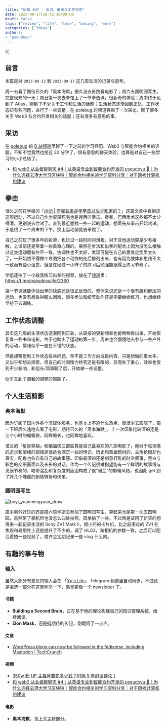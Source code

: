 ```yaml
---
title: "周报 #47 - 采访、拳击与工作状态"
date: 2023-09-17T18:42:36+08:00
draft: false
tags: ["review", "life", "love", "boxing", "work"]
categories: ["Ideas"]
authors:
- "pseudoyu"
---
```


{{<audio src="audios/tenderness.mp3" caption="《温柔 - 五月天》" >}}

## 前言

本篇是对 `2023-09-13` 到 `2023-09-17` 这几周生活的记录与思考。

周一去看了期待已久的「奥本海默」很久没去影院看电影了；周六去圆明园写生，完整现充的一天；周日第一次去拳馆上了一节拳击课，很新奇的体验；周中终于见到了 Atlas，聊到了不少关于工作和生活的话题；生活状态逐渐回到正轨，工作状态却有些问题，进行了一些调整；在 polebug 的频道客串了一次采访，聊了很多关于 Web3 与合约开发相关的话题；还有很多有意思的事。

## 采访

在 [polebug](https://twitter.com/polebug) 的 [B 站频道](https://space.bilibili.com/58078997)里聊了一下之前的学习经历、Web3 与智能合约相关的话题，不知不觉竟然也接近 30 分钟了，很有意思的聊天体验，也算是对自己一些学习的小小总结了。

- [和 web3 从业者聊聊天 #4｜从英语专业到智能合约开发的 pseudoyu 🐙｜为什么选择去港大学习区块链｜智能合约相关的学习资料分享｜对于跨考计算机的建议](https://www.bilibili.com/video/BV1wV411N7eQ)

## 拳击

很久之前在学姐的「[运动 | 有哪些事是学拳击以后才知道的？](https://www.boyilu.com/boxing-beginner)」这篇文章中看到这这项运动，不过自己作为资深死宅也是连西洋拳击、泰拳、巴西柔术这些都不太分得清，更别说去尝试了。直到最近想找一些一起的运动，想着先从拳击开始试试。于是约了一个周末的下午，换上运动装就去拳馆了。

自己之前玩了很多年的轮滑，也玩过一段时间的滑板，对于其他运动算是少有接触，上课前还是带着一些畏难心理的。果然在步法和出拳的配合上因为没怎么接触过这类运动而有些不一致，协调性也不太好，发现可能在自己的思维定势里太久了，一开始恨不得做个导图把各个动作的先后排列出来，也有因为肢体和思维不太一致而有些小沮丧，但是在经过一小阵子的练习后勉强能跟得上练习节奏了。

学姐还拍了一小段我练习出拳的视频，放在了[频道](https://t.me/pseudoyulife/)里：<https://t.me/pseudoyulife/2360>

第一节课就能体验出拳的快感还是很正反馈的，整体来说还是一个很有趣和解压的运动，也没有想象得那么困难，很多步法和细节动作还是需要继续练习，也想继续坚持下去训练。

## 工作状态调整

其实这几周的生活状态逐渐回到正轨，从周报的更新频率也能稍稍看出来，开始恢复看一些书和电影，终于也踏出了运动的第一步，周末也会慢慢地去参与一些户外的活动，情绪似乎一直在不错的状态。

但是却察觉到工作状态有些问题，倒不是工作方向或是内容，只是想做的事太多，又似乎都想去探索，但自己的时间精力终究还是有限的，反而失了重心，效率也受到不少影响，和组长/同事聊了后，开始做一些调整。

似乎又到了自我的调整的周期了。

## 个人生活剪影

### 奥本海默

因为订阅了国内外各个流媒体服务，也基本上不追什么热点，就很少去影院了，周一下班后久违地去看了电影，期待已久的「奥本海默」。上一次印象比较深的还是三个小时的蝙蝠侠，同样地长，也同样地喜欢。

诺兰的「星际穿越」和蝙蝠侠三部曲算是自己最喜欢的几部电影了，他对于临场感的追求和情绪的把控是很适合深沉一些的传记、历史和英雄题材的，主角抢眼却也真实，配角也各自有自己的故事感。印象最深的还是刻意打乱的时空叙事，黑白与彩色的交织画面以及长长的对话。作为一个传记很难指望能有一个鲜明的故事线与发展节奏的，略带混乱和复杂度的画面构成了很“诺兰”的剪辑风格，也因此 get 到了好几个埋藏的剧情转折和伏笔。

### 圆明园写生

![boyi_yuanmingyuan_draw](https://image.pseudoyu.com/images/boyi_yuanmingyuan_draw.jpg)

周末另外好玩的还是周六陪学姐去参加了圆明园写生，算起来也是第一次去圆明园，虽然带了相机但也没怎么四处拍照，简单拍了一些，不过倒是试用了新买的想用来一起记录生活的 Sony ZV1 Mark II，很小巧的卡片机，比之前用过的 ZV1 在焦段和易用性上还是提升了不少的，调了 HLG3，和相机的参数一致，之后可以配合着拍一些视频了，或许会定期记录一些 vlog 什么的。

## 有趣的事与物

### 输入

虽然大部分有意思的输入会在 「[Yu's Life](https://t.me/pseudoyulife)」 Telegram 频道里自动同步，不过还是挑选一部分在这里列举一下，感觉更像一个 newsletter 了。

#### 书籍

- **Building a Second Brain**，正在基于他的理论构建自己的知识管理系统，继续阅读。
- **Elon Mask**，还是挺期待的传记，刚翻阅了一点点。

#### 文章

- [WordPress blogs can now be followed in the fediverse, including Mastodon | TechCrunch](https://techcrunch.com/2023/09/14/wordpress-blogs-can-now-be-followed-in-the-fediverse-including-mastodon/)

#### 视频

- [350w 粉 UP 主每月要花多少钱？时隔 5 年的读评论！](https://www.bilibili.com/video/BV1wj411y7pq)
- [和 web3 从业者聊聊天 #4｜从英语专业到智能合约开发的 pseudoyu 🐙｜为什么选择去港大学习区块链｜智能合约相关的学习资料分享｜对于跨考计算机的建议](https://www.bilibili.com/video/BV1wV411N7eQ)

#### 电影

- **奥本海默**，见上文主题部分。
